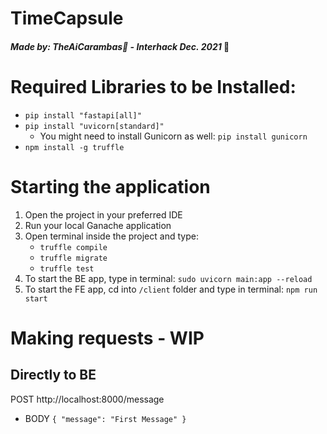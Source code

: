# TimeCapsule 
#### <em>Made by: TheAiCarambas🤠 - Interhack Dec. 2021</em> 🤍

# Required Libraries to be Installed:
- ```pip install "fastapi[all]"```
- ```pip install "uvicorn[standard]"```
    -  You might need to install Gunicorn as well: ```pip install gunicorn```
- ```npm install -g truffle```


# Starting the application

1. Open the project in your preferred IDE
2. Run your local Ganache application
2. Open terminal inside the project and type: 
    - ```truffle compile```
    - ```truffle migrate```
    - ```truffle test```
4. To start the BE app, type in terminal: ```sudo uvicorn main:app --reload```
5. To start the FE app, cd into ```/client``` folder and type in terminal: ```npm run start```




# Making requests - WIP
## Directly to BE
POST http://localhost:8000/message

  - BODY ```{ "message": "First Message" }```
  

  
